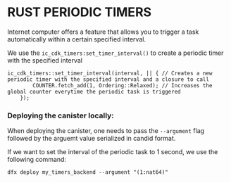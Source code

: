 # RUST PERIODIC TIMERS
Internet computer offers a feature that allows you to trigger a task automatically within a certain specified interval. 

We use the ``ic_cdk_timers:set_timer_interval()`` to create a periodic timer with the specified interval 

```
ic_cdk_timers::set_timer_interval(interval, || { // Creates a new periodic timer with the specified interval and a closure to call 
        COUNTER.fetch_add(1, Ordering::Relaxed); // Increases the global counter everytime the periodic task is triggered 
    }); 
```

### Deploying the canister locally: 
When deploying the canister, one needs to pass the ``--argument`` flag followed by the arguemt value serialized in candid format. 

If we want to set the interval of the periodic task to 1 second, we use the following command: 
```
dfx deploy my_timers_backend --argument "(1:nat64)"
```
